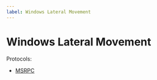 ```yaml
---
label: Windows Lateral Movement
---
```


# Windows Lateral Movement

Protocols:

* [MSRPC](windows-lateral-movement#msrpc)
